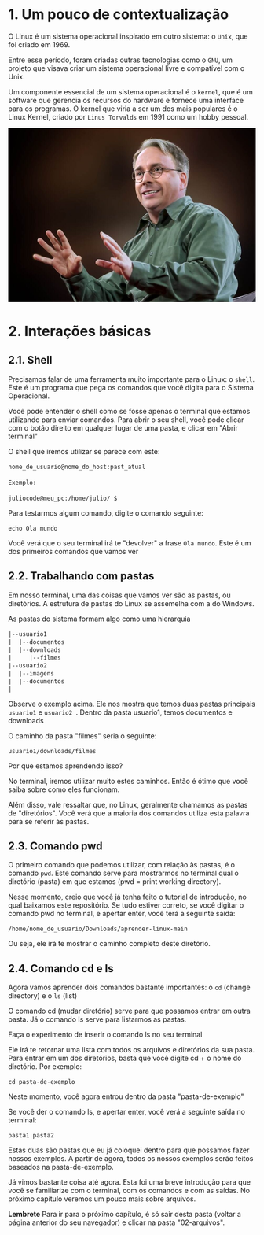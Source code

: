 # 1. Um pouco de contextualização
O Linux é um sistema operacional inspirado em outro sistema: o `Unix`, que foi criado em 1969.

Entre esse período, foram criadas outras tecnologias como o `GNU`, um projeto que visava criar um sistema operacional livre e compatível com o Unix.

Um componente essencial de um sistema operacional é o `kernel`, que é um software que gerencia os recursos do hardware e fornece uma interface para os programas. O kernel que viria a ser um dos mais populares é o Linux Kernel, criado por `Linus Torvalds` em 1991 como um hobby pessoal.

![Linus Torvalds](linus.jpg)

# 2. Interações básicas
## 2.1. Shell

Precisamos falar de uma ferramenta muito importante para o Linux: o `shell`. Este é um programa que pega os comandos que você digita para o Sistema Operacional.

Você pode entender o shell como se fosse apenas o terminal que estamos utilizando para enviar comandos. Para abrir o seu shell, você pode clicar com o botão direito em qualquer lugar de uma pasta, e clicar em "Abrir terminal"

O shell que iremos utilizar se parece com este: 

```
nome_de_usuario@nome_do_host:past_atual

Exemplo:

juliocode@meu_pc:/home/julio/ $
```

Para testarmos algum comando, digite o comando seguinte:

```
echo Ola mundo
```

Você verá que o seu terminal irá te "devolver" a frase `Ola mundo`. Este é um dos primeiros comandos que vamos ver

## 2.2. Trabalhando com pastas

Em nosso terminal, uma das coisas que vamos ver são as pastas, ou diretórios. A estrutura de pastas do Linux se assemelha com a do Windows.

As pastas do sistema formam algo como uma hierarquia

```
|--usuario1
|  |--documentos
|  |--downloads
|     |--filmes 
|--usuario2
|  |--imagens
|  |--documentos
|
``` 

Observe o exemplo acima. Ele nos mostra que temos duas pastas principais ```usuario1``` e ```usuario2 ```. Dentro da pasta usuario1, temos documentos e downloads

O caminho da pasta "filmes" seria o seguinte:

```
usuario1/downloads/filmes
```

Por que estamos aprendendo isso?

No terminal, iremos utilizar muito estes caminhos. Então é ótimo que você saiba sobre como eles funcionam.

Além disso, vale ressaltar que, no Linux, geralmente chamamos as pastas de "diretórios". Você verá que a maioria dos comandos utiliza esta palavra para se referir às pastas.

## 2.3. Comando pwd

O primeiro comando que podemos utilizar, com relação às pastas, é o comando ```pwd```. Este comando serve para mostrarmos no terminal qual o diretório (pasta) em que estamos (pwd = print working directory).

Nesse momento, creio que você já tenha feito o tutorial de introdução, no qual baixamos este repositório. Se tudo estiver correto, se você digitar o comando pwd no terminal, e apertar enter, você terá a seguinte saída:

```
/home/nome_de_usuario/Downloads/aprender-linux-main
```

Ou seja, ele irá te mostrar o caminho completo deste diretório.

## 2.4. Comando cd e ls

Agora vamos aprender dois comandos bastante importantes: o ```cd``` (change directory) e o ```ls``` (list)

O comando cd (mudar diretório)  serve para que possamos entrar em outra pasta. Já o comando ls serve para listarmos as pastas.

Faça o experimento de inserir o comando ls no seu terminal

Ele irá te retornar uma lista com todos os arquivos e diretórios da sua pasta. Para entrar em um dos diretórios, basta que você digite cd + o nome do diretório. Por exemplo:

```
cd pasta-de-exemplo
```

Neste momento, você agora entrou dentro da pasta "pasta-de-exemplo"

Se você der o comando ls, e apertar enter, você verá a seguinte saída no terminal:

```
pasta1 pasta2
```

Estas duas são pastas que eu já coloquei dentro para que possamos fazer nossos exemplos. A partir de agora, todos os nossos exemplos serão feitos baseados na pasta-de-exemplo.

Já vimos bastante coisa até agora. Esta foi uma breve introdução para que você se familiarize com o terminal, com os comandos e com as saídas. No próximo capítulo veremos um pouco mais sobre arquivos. 

**Lembrete**
Para ir para o próximo capítulo, é só sair desta pasta (voltar a página anterior do seu navegador) e clicar na pasta "02-arquivos".
